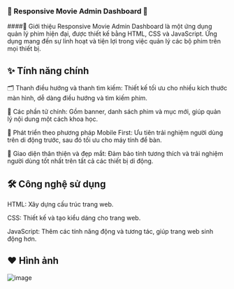 ### 🌟 Responsive Movie Admin Dashboard 🌟
####🚀 Giới thiệu
Responsive Movie Admin Dashboard là một ứng dụng quản lý phim hiện đại, được thiết kế bằng HTML, CSS và JavaScript. Ứng dụng mang đến sự linh hoạt và tiện lợi trong việc quản lý các bộ phim trên mọi thiết bị.

## ✨ Tính năng chính
🗂 Thanh điều hướng và thanh tìm kiếm: Thiết kế tối ưu cho nhiều kích thước màn hình, dễ dàng điều hướng và tìm kiếm phim.

🎥 Các phần tử chính: Gồm banner, danh sách phim và mục mới, giúp quản lý nội dung một cách khoa học.

📱 Phát triển theo phương pháp Mobile First: Ưu tiên trải nghiệm người dùng trên di động trước, sau đó tối ưu cho máy tính để bàn.

💎 Giao diện thân thiện và đẹp mắt: Đảm bảo tính tương thích và trải nghiệm người dùng tốt nhất trên tất cả các thiết bị di động.

## 🛠️ Công nghệ sử dụng
HTML: Xây dựng cấu trúc trang web.

CSS: Thiết kế và tạo kiểu dáng cho trang web.

JavaScript: Thêm các tính năng động và tương tác, giúp trang web sinh động hơn.

## ❤️ Hình ảnh
![image](https://github.com/user-attachments/assets/10632521-6460-46c6-af36-ed2bf7edd715)
